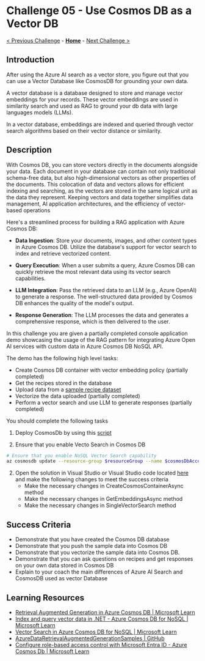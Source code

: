 # Challenge 05 - Use Cosmos DB as a Vector DB

 [< Previous Challenge](./Challenge-04.md) - **[Home](../README.md)** - [Next Challenge >](./Challenge-06.md)
 
## Introduction

After using the Azure AI search as a vector store, you figure out that you can use a Vector Database like CosmosDB for grounding your own data.

A vector database is a database designed to store and manage vector embeddings for your records. These vector embeddings are used in similarity search and used as RAG to ground your db data with large languages models (LLMs).

In a vector database, embeddings are indexed and queried through vector search algorithms based on their vector distance or similarity.

## Description

With Cosmos DB, you can store vectors directly in the documents alongside your data. Each document in your database can contain not only traditional schema-free data, but also high-dimensional vectors as other properties of the documents. This colocation of data and vectors allows for efficient indexing and searching, as the vectors are stored in the same logical unit as the data they represent. Keeping vectors and data together simplifies data management, AI application architectures, and the efficiency of vector-based operations

Here's a streamlined process for building a RAG application with Azure Cosmos DB:

- **Data Ingestion**: Store your documents, images, and other content types in Azure Cosmos DB. Utilize the database's support for vector search to index and retrieve vectorized content.

- **Query Execution**: When a user submits a query, Azure Cosmos DB can quickly retrieve the most relevant data using its vector search capabilities.

- **LLM Integration**: Pass the retrieved data to an LLM (e.g., Azure OpenAI) to generate a response. The well-structured data provided by Cosmos DB enhances the quality of the model's output.

- **Response Generation**: The LLM processes the data and generates a comprehensive response, which is then delivered to the user.

In this challenge you are given a partially completed console application demo showcasing the usage of the RAG pattern for integrating Azure Open AI services with custom data in Azure Cosmos DB NoSQL API.

The demo has the following high level tasks:
- Create Cosmos DB container with vector embedding policy (partially completed)
- Get the recipes stored in the database
- Upload data from a [sample recipe dataset](./Resources/Challenge-05/DataSet/Recipe)
- Vectorize the data uploaded (partially completed)
- Perform a vector search and use LLM to generate responses (partially completed)


You should complete the following tasks
1. Deploy CosmosDb by using this [script](./Resources/Challenge-05/DeployCosmosDb.ps1)

2. Ensure that you enable Vecto Search in Cosmos DB
```bash
# Ensure that you enable NoSQL Vector Search capability
az cosmosdb update --resource-group $resourceGroup --name $cosmosDbAccountName  --capabilities EnableNoSQLVectorSearch
```
2. Open the solution in Visual Studio or Visual Studio code located [here](./Resources/Challenge-05/src) and make the following changes to meet the success criteria
    - Make the necessary changes in CreateCosmosContainerAsync method
    - Make the necessary changes in GetEmbeddingsAsync method
    - Make the necessary changes in SingleVectorSearch method

## Success Criteria
- Demonstrate that you have created the Cosmos DB database
- Demonstrate that you push the sample data into Cosmos DB
- Demonstrate that you vectorize the sample data into Cosmos DB.
- Demonstrate that you can ask questions on recipes and get responses on your own data stored in Cosmos DB
- Explain to your coach the main differences of Azure AI Search and CosmosDB used as vector Database

## Learning Resources
- [Retrieval Augmented Generation in Azure Cosmos DB | Microsoft Learn](https://learn.microsoft.com/en-us/azure/cosmos-db/gen-ai/rag)
- [Index and query vector data in .NET - Azure Cosmos DB for NoSQL | Microsoft Learn](https://learn.microsoft.com/en-us/azure/cosmos-db/nosql/how-to-dotnet-vector-index-query)
- [Vector Search in Azure Cosmos DB for NoSQL | Microsoft Learn](https://learn.microsoft.com/en-us/azure/cosmos-db/nosql/vector-search)
- [AzureDataRetrievalAugmentedGenerationSamples | GitHub](https://github.com/microsoft/AzureDataRetrievalAugmentedGenerationSamples)
- [Configure role-based access control with Microsoft Entra ID - Azure Cosmos Db | Microsoft Learn](https://learn.microsoft.com/en-us/azure/cosmos-db/how-to-setup-rbac#built-in-role-definitions)
